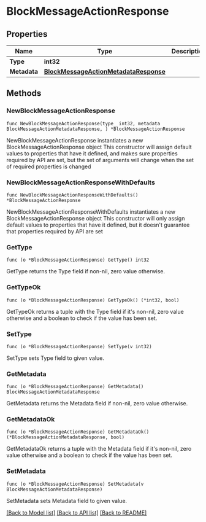 # BlockMessageActionResponse

## Properties

Name | Type | Description | Notes
------------ | ------------- | ------------- | -------------
**Type** | **int32** |  | 
**Metadata** | [**BlockMessageActionMetadataResponse**](BlockMessageActionMetadataResponse.md) |  | 

## Methods

### NewBlockMessageActionResponse

`func NewBlockMessageActionResponse(type_ int32, metadata BlockMessageActionMetadataResponse, ) *BlockMessageActionResponse`

NewBlockMessageActionResponse instantiates a new BlockMessageActionResponse object
This constructor will assign default values to properties that have it defined,
and makes sure properties required by API are set, but the set of arguments
will change when the set of required properties is changed

### NewBlockMessageActionResponseWithDefaults

`func NewBlockMessageActionResponseWithDefaults() *BlockMessageActionResponse`

NewBlockMessageActionResponseWithDefaults instantiates a new BlockMessageActionResponse object
This constructor will only assign default values to properties that have it defined,
but it doesn't guarantee that properties required by API are set

### GetType

`func (o *BlockMessageActionResponse) GetType() int32`

GetType returns the Type field if non-nil, zero value otherwise.

### GetTypeOk

`func (o *BlockMessageActionResponse) GetTypeOk() (*int32, bool)`

GetTypeOk returns a tuple with the Type field if it's non-nil, zero value otherwise
and a boolean to check if the value has been set.

### SetType

`func (o *BlockMessageActionResponse) SetType(v int32)`

SetType sets Type field to given value.


### GetMetadata

`func (o *BlockMessageActionResponse) GetMetadata() BlockMessageActionMetadataResponse`

GetMetadata returns the Metadata field if non-nil, zero value otherwise.

### GetMetadataOk

`func (o *BlockMessageActionResponse) GetMetadataOk() (*BlockMessageActionMetadataResponse, bool)`

GetMetadataOk returns a tuple with the Metadata field if it's non-nil, zero value otherwise
and a boolean to check if the value has been set.

### SetMetadata

`func (o *BlockMessageActionResponse) SetMetadata(v BlockMessageActionMetadataResponse)`

SetMetadata sets Metadata field to given value.



[[Back to Model list]](../README.md#documentation-for-models) [[Back to API list]](../README.md#documentation-for-api-endpoints) [[Back to README]](../README.md)


